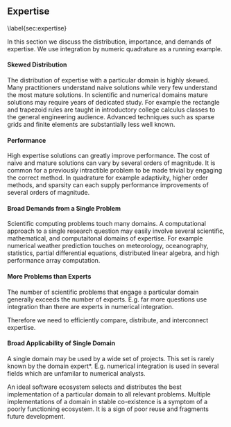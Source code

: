 
Expertise
---------

\label{sec:expertise}

In this section we discuss the distribution, importance, and demands of expertise.  We use integration by numeric quadrature as a running example.

#### Skewed Distribution

The distribution of expertise with a particular domain is highly skewed.  Many practitioners understand naive solutions while very few understand the most mature solutions.  In scientific and numerical domains mature solutions may require years of dedicated study.  For example the rectangle and trapezoid rules are taught in introductory college calculus classes to the general engineering audience.  Advanced techniques such as sparse grids and finite elements are substantially less well known.

#### Performance

High expertise solutions can greatly improve performance.  The cost of naive and mature solutions can vary by several orders of magnitude.  It is common for a previously intractible problem to be made trivial by engaging the correct method.  In quadrature for example adaptivity, higher order methods, and sparsity can each supply performance improvements of several orders of magnitude.

#### Broad Demands from a Single Problem

Scientific computing problems touch many domains.  A computational approach to a single research question may easily involve several scientific, mathematical, and computaitonal domains of expertise.  For example numerical weather prediction touches on meteorology, oceanography, statistics, partial differential equations, distributed linear algebra, and high performance array computation.

#### More Problems than Experts

The number of scientific problems that engage a particular domain generally exceeds the number of experts.  E.g. far more questions use integration than there are experts in numerical integration.

Therefore we need to efficiently compare, distribute, and interconnect expertise.

#### Broad Applicability of Single Domain

A single domain may be used by a wide set of projects.  This set is rarely known by the domain expert*.  E.g. numerical integration is used in several fields which are unfamilar to numerical analysts.

An ideal software ecosystem selects and distributes the best implementation of a particular domain to all relevant problems.  Multiple implementations of a domain in stable co-existence is a symptom of a poorly functioning ecosystem.  It is a sign of poor reuse and fragments future development.
